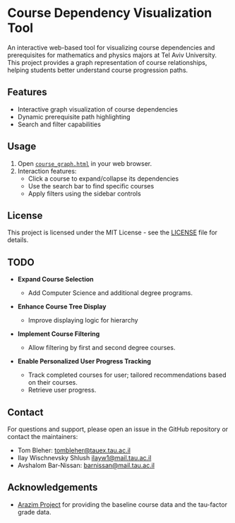 # Course Dependency Visualization Tool

An interactive web-based tool for visualizing course dependencies and prerequisites for mathematics and physics majors at Tel Aviv University. This project provides a graph representation of course relationships, helping students better understand course progression paths.

## Features

- Interactive graph visualization of course dependencies
- Dynamic prerequisite path highlighting
- Search and filter capabilities

## Usage

1. Open [`course_graph.html`](https://tom-bleher.github.io/Coursesearch/course_graph.html) in your web browser.
2. Interaction features:
   - Click a course to expand/collapse its dependencies
   - Use the search bar to find specific courses
   - Apply filters using the sidebar controls

## License

This project is licensed under the MIT License - see the [LICENSE](LICENSE) file for details.

## TODO

- **Expand Course Selection**  
  - Add Computer Science and additional degree programs.  

- **Enhance Course Tree Display**  
  - Improve displaying logic for hierarchy 

- **Implement Course Filtering**  
  - Allow filtering by first and second degree courses.  

- **Enable Personalized User Progress Tracking**  
  - Track completed courses for user; tailored recommendations based on their courses.  
  - Retrieve user progress.  

## Contact

For questions and support, please open an issue in the GitHub repository or contact the maintainers:
- Tom Bleher: [tombleher@tauex.tau.ac.il](mailto:tombleher@tauex.tau.ac.il)
- Ilay Wischnevsky Shlush [ilayw1@mail.tau.ac.il](mailto:ilayw1@mail.tau.ac.il)
- Avshalom Bar-Nissan: [barnissan@mail.tau.ac.il](mailto:barnissan@mail.tau.ac.il)


## Acknowledgements

- [Arazim Project](https://arazim-project.com/) for providing the baseline course data and the tau-factor grade data.

